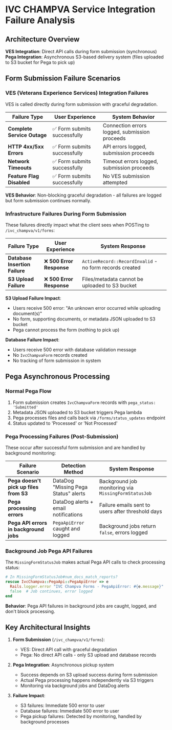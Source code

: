 # IVC CHAMPVA Service Integration Failure Analysis

## Architecture Overview

**VES Integration**: Direct API calls during form submission (synchronous)
**Pega Integration**: Asynchronous S3-based delivery system (files uploaded to S3 bucket for Pega to pick up)

## Form Submission Failure Scenarios

### VES (Veterans Experience Services) Integration Failures

VES is called directly during form submission with graceful degradation.

| Failure Type | User Experience | System Behavior |
|--------------|-----------------|------------------|
| **Complete Service Outage** | ✅ Form submits successfully | Connection errors logged, submission proceeds |
| **HTTP 4xx/5xx Errors** | ✅ Form submits successfully | API errors logged, submission proceeds |
| **Network Timeouts** | ✅ Form submits successfully | Timeout errors logged, submission proceeds |
| **Feature Flag Disabled** | ✅ Form submits successfully | No VES submission attempted |

**VES Behavior**: Non-blocking graceful degradation - all failures are logged but form submission continues normally.

### Infrastructure Failures During Form Submission

These failures directly impact what the client sees when POSTing to `/ivc_champva/v1/forms`:

| Failure Type | User Experience | System Response |
|--------------|-----------------|------------------|
| **Database Insertion Failure** | ❌ **500 Error Response** | `ActiveRecord::RecordInvalid` - no form records created |
| **S3 Upload Failure** | ❌ **500 Error Response** | Files/metadata cannot be uploaded to S3 bucket |

**S3 Upload Failure Impact**: 
- Users receive 500 error: "An unknown error occurred while uploading document(s)"
- No form, supporting documents, or metadata JSON uploaded to S3 bucket
- Pega cannot process the form (nothing to pick up)

**Database Failure Impact**:
- Users receive 500 error with database validation message
- No `IvcChampvaForm` records created
- No tracking of form submission in system

## Pega Asynchronous Processing

### Normal Pega Flow
1. Form submission creates `IvcChampvaForm` records with `pega_status: 'Submitted'`
2. Metadata JSON uploaded to S3 bucket triggers Pega lambda
3. Pega processes files and calls back via `/forms/status_updates` endpoint
4. Status updated to 'Processed' or 'Not Processed'

### Pega Processing Failures (Post-Submission)

These occur after successful form submission and are handled by background monitoring:

| Failure Scenario | Detection Method | System Response |
|------------------|------------------|------------------|
| **Pega doesn't pick up files from S3** | DataDog "Missing Pega Status" alerts | Background job monitoring via `MissingFormStatusJob` |
| **Pega processing errors** | DataDog alerts + email notifications | Failure emails sent to users after threshold days |
| **Pega API errors in background jobs** | `PegaApiError` caught and logged | Background jobs return `false`, errors logged |

### Background Job Pega API Failures

The `MissingFormStatusJob` makes actual Pega API calls to check processing status:

```ruby
# In MissingFormStatusJob#num_docs_match_reports?
rescue IvcChampva::PegaApi::PegaApiError => e
  Rails.logger.error "IVC Champva Forms - PegaApiError: #{e.message}"
  false  # Job continues, error logged
end
```

**Behavior**: Pega API failures in background jobs are caught, logged, and don't block processing.

## Key Architectural Insights

1. **Form Submission** (`/ivc_champva/v1/forms`):
   - VES: Direct API call with graceful degradation
   - Pega: No direct API calls - only S3 upload and database records

2. **Pega Integration**: Asynchronous pickup system
   - Success depends on S3 upload success during form submission
   - Actual Pega processing happens independently via S3 triggers
   - Monitoring via background jobs and DataDog alerts

3. **Failure Impact**:
   - S3 failures: Immediate 500 error to user
   - Database failures: Immediate 500 error to user  
   - Pega pickup failures: Detected by monitoring, handled by background processes
